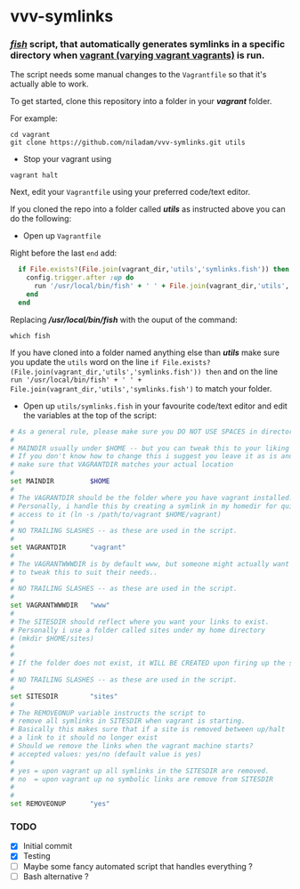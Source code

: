 # vvv-symlinks
### [*fish*](https://github.com/fish-shell/fish-shell) script, that automatically generates symlinks in a specific directory when [vagrant (varying vagrant vagrants)](https://github.com/Varying-Vagrant-Vagrants/VVV) is run.

The script needs some manual changes to the `Vagrantfile` so that it's actually able to work.

To get started, clone this repository into a folder in your ***vagrant*** folder.

For example:

```
cd vagrant
git clone https://github.com/niladam/vvv-symlinks.git utils
```

* Stop your vagrant using

`vagrant halt`

Next, edit your `Vagrantfile` using your preferred code/text editor.

If you cloned the repo into a folder called ***utils*** as instructed above you can do the following:

* Open up `Vagrantfile`

Right before the last ```end``` add:

```ruby
  if File.exists?(File.join(vagrant_dir,'utils','symlinks.fish')) then
    config.trigger.after :up do
      run '/usr/local/bin/fish' + ' ' + File.join(vagrant_dir,'utils','symlinks.fish')
    end
  end
```

Replacing ***/usr/local/bin/fish*** with the ouput of the command:

`which fish`

If you have cloned into a folder named anything else than ***utils*** make sure you update the `utils` word on the line `if File.exists?(File.join(vagrant_dir,'utils','symlinks.fish')) then` and on the line `run '/usr/local/bin/fish' + ' ' + File.join(vagrant_dir,'utils','symlinks.fish')` to match your folder.

* Open up `utils/symlinks.fish` in your favourite code/text editor and edit the variables at the top of the script:

```bash
# As a general rule, please make sure you DO NOT USE SPACES in directories.
#
# MAINDIR usually under $HOME -- but you can tweak this to your liking
# If you don't know how to change this i suggest you leave it as is and
# make sure that VAGRANTDIR matches your actual location
#
set MAINDIR			$HOME
#
# The VAGRANTDIR should be the folder where you have vagrant installed.
# Personally, i handle this by creating a symlink in my homedir for quick
# access to it (ln -s /path/to/vagrant $HOME/vagrant)
#
# NO TRAILING SLASHES -- as these are used in the script.
#
set VAGRANTDIR		"vagrant"
#
# The VAGRANTWWWDIR is by default www, but someone might actually want
# to tweak this to suit their needs..
#
# NO TRAILING SLASHES -- as these are used in the script.
#
set VAGRANTWWWDIR	"www"
#
# The SITESDIR should reflect where you want your links to exist.
# Personally i use a folder called sites under my home directory
# (mkdir $HOME/sites)
#
#
# If the folder does not exist, it WILL BE CREATED upon firing up the script
#
# NO TRAILING SLASHES -- as these are used in the script.
#
set SITESDIR		"sites"
#
# The REMOVEONUP variable instructs the script to
# remove all symlinks in SITESDIR when vagrant is starting.
# Basically this makes sure that if a site is removed between up/halt
# a link to it should no longer exist
# Should we remove the links when the vagrant machine starts?
# accepted values: yes/no (default value is yes)
#
# yes = upon vagrant up all symlinks in the SITESDIR are removed.
# no  = upon vagrant up no symbolic links are remove from SITESDIR
#
#
set REMOVEONUP		"yes"
```

### TODO
- [x] Initial commit
- [x] Testing
- [ ] Maybe some fancy automated script that handles everything ?
- [ ] Bash alternative ?